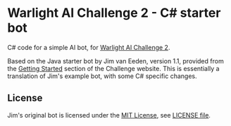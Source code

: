 # Warlight AI Challenge 2 - C# starter bot

C# code for a simple AI bot, for [Warlight AI Challenge 2](http://theaigames.com/competitions/warlight-ai-challenge-2).

Based on the Java starter bot by Jim van Eeden, version 1.1, provided from the [Getting Started](http://theaigames.com/competitions/warlight-ai-challenge-2/getting-started) section of the Challenge website.
This is essentially a translation of Jim's example bot, with some C# specific changes.


## License
Jim's original bot is licensed under the [MIT License](http://opensource.org/Licenses/MIT), see [LICENSE file](LICENSE).
